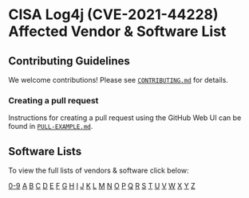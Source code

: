 # CISA Log4j (CVE-2021-44228) Affected Vendor & Software List #

## Contributing Guidelines ##

We welcome contributions!  Please see [`CONTRIBUTING.md`](../CONTRIBUTING.md) for
details.

### Creating a pull request ###

Instructions for creating a pull request using the GitHub Web UI can be found
in [`PULL-EXAMPLE.md`](../PULL-EXAMPLE.md).

## Software Lists ##

To view the full lists of vendors & software click below:

[0-9](software_lists/software_list_Non-Alphabet.md) [A](software_lists/software_list_a.md)
[B](software_lists/software_list_b.md) [C](software_lists/software_list_c.md)
[D](software_lists/software_list_d.md) [E](software_lists/software_list_e.md)
[F](software_lists/software_list_f.md) [G](software_lists/software_list_g.md)
[H](software_lists/software_list_h.md) [I](software_lists/software_list_i.md)
[J](software_lists/software_list_j.md) [K](software_lists/software_list_k.md)
[L](software_lists/software_list_l.md) [M](software_lists/software_list_m.md)
[N](software_lists/software_list_n.md) [O](software_lists/software_list_o.md)
[P](software_lists/software_list_p.md) [Q](software_lists/software_list_q.md)
[R](software_lists/software_list_r.md) [S](software_lists/software_list_s.md)
[T](software_lists/software_list_t.md) [U](software_lists/software_list_u.md)
[V](software_lists/software_list_v.md) [W](software_lists/software_list_w.md)
[X](software_lists/software_list_x.md) [Y](software_lists/software_list_y.md)
[Z](software_lists/software_list_z.md)
